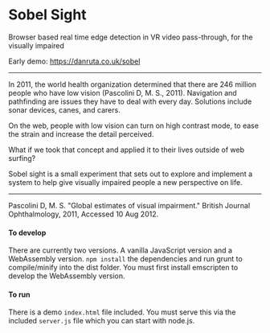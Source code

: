 Sobel Sight
===
Browser based real time edge detection in VR video pass-through, for the visually impaired

Early demo: https://danruta.co.uk/sobel

---

In 2011, the world health organization determined that there are 246 million people who have low vision (Pascolini D, M. S., 2011). Navigation and pathfinding are issues they have to deal with every day. Solutions include sonar devices, canes, and carers.

On the web, people with low vision can turn on high contrast mode, to ease the strain and increase the detail perceived.

What if we took that concept and applied it to their lives outside of web surfing?

Sobel sight is a small experiment that sets out to explore and implement a system to help give visually impaired people a new perspective on life.

---
Pascolini D, M. S. "Global estimates of visual impairment." British Journal Ophthalmology, 2011, Accessed 10 Aug 2012.


#### To develop
There are currently two versions. A vanilla JavaScript version and a WebAssembly version. ```npm install``` the dependencies and run grunt to compile/minify into the dist folder. You must first install emscripten to develop the WebAssembly version.

#### To run
There is a demo ```index.html``` file included. You must serve this via the included ```server.js``` file which you can start with node.js.